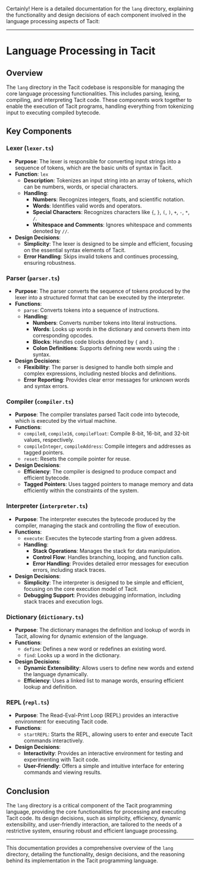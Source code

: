 Certainly! Here is a detailed documentation for the `lang` directory, explaining the functionality and design decisions of each component involved in the language processing aspects of Tacit:

---

# Language Processing in Tacit

## Overview

The `lang` directory in the Tacit codebase is responsible for managing the core language processing functionalities. This includes parsing, lexing, compiling, and interpreting Tacit code. These components work together to enable the execution of Tacit programs, handling everything from tokenizing input to executing compiled bytecode.

## Key Components

### Lexer (`lexer.ts`)

- **Purpose**: The lexer is responsible for converting input strings into a sequence of tokens, which are the basic units of syntax in Tacit.
- **Function**: `lex`
  - **Description**: Tokenizes an input string into an array of tokens, which can be numbers, words, or special characters.
  - **Handling**:
    - **Numbers**: Recognizes integers, floats, and scientific notation.
    - **Words**: Identifies valid words and operators.
    - **Special Characters**: Recognizes characters like `{`, `}`, `(`, `)`, `+`, `-`, `*`, `/`.
    - **Whitespace and Comments**: Ignores whitespace and comments denoted by `//`.
- **Design Decisions**:
  - **Simplicity**: The lexer is designed to be simple and efficient, focusing on the essential syntax elements of Tacit.
  - **Error Handling**: Skips invalid tokens and continues processing, ensuring robustness.

### Parser (`parser.ts`)

- **Purpose**: The parser converts the sequence of tokens produced by the lexer into a structured format that can be executed by the interpreter.
- **Functions**:
  - `parse`: Converts tokens into a sequence of instructions.
  - **Handling**:
    - **Numbers**: Converts number tokens into literal instructions.
    - **Words**: Looks up words in the dictionary and converts them into corresponding opcodes.
    - **Blocks**: Handles code blocks denoted by `{` and `}`.
    - **Colon Definitions**: Supports defining new words using the `:` syntax.
- **Design Decisions**:
  - **Flexibility**: The parser is designed to handle both simple and complex expressions, including nested blocks and definitions.
  - **Error Reporting**: Provides clear error messages for unknown words and syntax errors.

### Compiler (`compiler.ts`)

- **Purpose**: The compiler translates parsed Tacit code into bytecode, which is executed by the virtual machine.
- **Functions**:
  - `compile8`, `compile16`, `compileFloat`: Compile 8-bit, 16-bit, and 32-bit values, respectively.
  - `compileInteger`, `compileAddress`: Compile integers and addresses as tagged pointers.
  - `reset`: Resets the compile pointer for reuse.
- **Design Decisions**:
  - **Efficiency**: The compiler is designed to produce compact and efficient bytecode.
  - **Tagged Pointers**: Uses tagged pointers to manage memory and data efficiently within the constraints of the system.

### Interpreter (`interpreter.ts`)

- **Purpose**: The interpreter executes the bytecode produced by the compiler, managing the stack and controlling the flow of execution.
- **Functions**:
  - `execute`: Executes the bytecode starting from a given address.
  - **Handling**:
    - **Stack Operations**: Manages the stack for data manipulation.
    - **Control Flow**: Handles branching, looping, and function calls.
    - **Error Handling**: Provides detailed error messages for execution errors, including stack traces.
- **Design Decisions**:
  - **Simplicity**: The interpreter is designed to be simple and efficient, focusing on the core execution model of Tacit.
  - **Debugging Support**: Provides debugging information, including stack traces and execution logs.

### Dictionary (`dictionary.ts`)

- **Purpose**: The dictionary manages the definition and lookup of words in Tacit, allowing for dynamic extension of the language.
- **Functions**:
  - `define`: Defines a new word or redefines an existing word.
  - `find`: Looks up a word in the dictionary.
- **Design Decisions**:
  - **Dynamic Extensibility**: Allows users to define new words and extend the language dynamically.
  - **Efficiency**: Uses a linked list to manage words, ensuring efficient lookup and definition.

### REPL (`repl.ts`)

- **Purpose**: The Read-Eval-Print Loop (REPL) provides an interactive environment for executing Tacit code.
- **Functions**:
  - `startREPL`: Starts the REPL, allowing users to enter and execute Tacit commands interactively.
- **Design Decisions**:
  - **Interactivity**: Provides an interactive environment for testing and experimenting with Tacit code.
  - **User-Friendly**: Offers a simple and intuitive interface for entering commands and viewing results.

## Conclusion

The `lang` directory is a critical component of the Tacit programming language, providing the core functionalities for processing and executing Tacit code. Its design decisions, such as simplicity, efficiency, dynamic extensibility, and user-friendly interaction, are tailored to the needs of a restrictive system, ensuring robust and efficient language processing.

---

This documentation provides a comprehensive overview of the `lang` directory, detailing the functionality, design decisions, and the reasoning behind its implementation in the Tacit programming language.